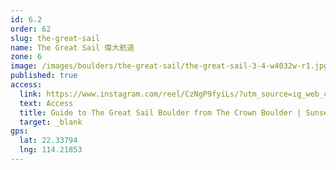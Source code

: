 ```yaml
---
id: 6.2
order: 62
slug: the-great-sail
name: The Great Sail 偉大航道
zone: 6
image: /images/boulders/the-great-sail/the-great-sail-3-4-w4032w-r1.jpg
published: true
access:
  link: https://www.instagram.com/reel/CzNgP9fyiLs/?utm_source=ig_web_copy_link&igshid=MzRlODBiNWFlZA==
  text: Access
  title: Guide to The Great Sail Boulder from The Crown Boulder | Sunset Forest Access Guide | CRAGS.HK
  target: _blank
gps:
  lat: 22.33794
  lng: 114.21853
---
```

